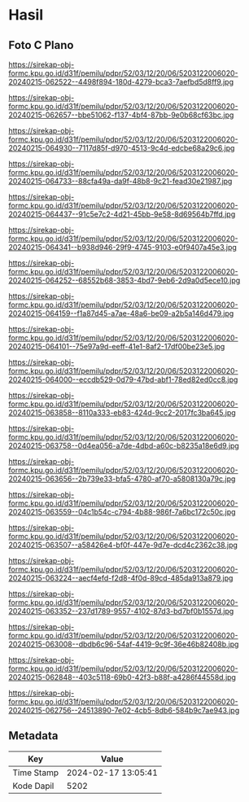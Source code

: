 # Hasil

## Foto C Plano

https://sirekap-obj-formc.kpu.go.id/d31f/pemilu/pdpr/52/03/12/20/06/5203122006020-20240215-062522--4498f894-180d-4279-bca3-7aefbd5d8ff9.jpg

https://sirekap-obj-formc.kpu.go.id/d31f/pemilu/pdpr/52/03/12/20/06/5203122006020-20240215-062657--bbe51062-f137-4bf4-87bb-9e0b68cf63bc.jpg

https://sirekap-obj-formc.kpu.go.id/d31f/pemilu/pdpr/52/03/12/20/06/5203122006020-20240215-064930--7117d85f-d970-4513-9c4d-edcbe68a29c6.jpg

https://sirekap-obj-formc.kpu.go.id/d31f/pemilu/pdpr/52/03/12/20/06/5203122006020-20240215-064733--88cfa49a-da9f-48b8-9c21-fead30e21987.jpg

https://sirekap-obj-formc.kpu.go.id/d31f/pemilu/pdpr/52/03/12/20/06/5203122006020-20240215-064437--91c5e7c2-4d21-45bb-9e58-8d69564b7ffd.jpg

https://sirekap-obj-formc.kpu.go.id/d31f/pemilu/pdpr/52/03/12/20/06/5203122006020-20240215-064341--b938d946-29f9-4745-9103-e0f9407a45e3.jpg

https://sirekap-obj-formc.kpu.go.id/d31f/pemilu/pdpr/52/03/12/20/06/5203122006020-20240215-064252--68552b68-3853-4bd7-9eb6-2d9a0d5ece10.jpg

https://sirekap-obj-formc.kpu.go.id/d31f/pemilu/pdpr/52/03/12/20/06/5203122006020-20240215-064159--f1a87d45-a7ae-48a6-be09-a2b5a146d479.jpg

https://sirekap-obj-formc.kpu.go.id/d31f/pemilu/pdpr/52/03/12/20/06/5203122006020-20240215-064101--75e97a9d-eeff-41e1-8af2-17df00be23e5.jpg

https://sirekap-obj-formc.kpu.go.id/d31f/pemilu/pdpr/52/03/12/20/06/5203122006020-20240215-064000--eccdb529-0d79-47bd-abf1-78ed82ed0cc8.jpg

https://sirekap-obj-formc.kpu.go.id/d31f/pemilu/pdpr/52/03/12/20/06/5203122006020-20240215-063858--8110a333-eb83-424d-9cc2-2017fc3ba645.jpg

https://sirekap-obj-formc.kpu.go.id/d31f/pemilu/pdpr/52/03/12/20/06/5203122006020-20240215-063758--0d4ea056-a7de-4dbd-a60c-b8235a18e6d9.jpg

https://sirekap-obj-formc.kpu.go.id/d31f/pemilu/pdpr/52/03/12/20/06/5203122006020-20240215-063656--2b739e33-bfa5-4780-af70-a5808130a79c.jpg

https://sirekap-obj-formc.kpu.go.id/d31f/pemilu/pdpr/52/03/12/20/06/5203122006020-20240215-063559--04c1b54c-c794-4b88-986f-7a6bc172c50c.jpg

https://sirekap-obj-formc.kpu.go.id/d31f/pemilu/pdpr/52/03/12/20/06/5203122006020-20240215-063507--a58426e4-bf0f-447e-9d7e-dcd4c2362c38.jpg

https://sirekap-obj-formc.kpu.go.id/d31f/pemilu/pdpr/52/03/12/20/06/5203122006020-20240215-063224--aecf4efd-f2d8-4f0d-89cd-485da913a879.jpg

https://sirekap-obj-formc.kpu.go.id/d31f/pemilu/pdpr/52/03/12/20/06/5203122006020-20240215-063352--237d1789-9557-4102-87d3-bd7bf0b1557d.jpg

https://sirekap-obj-formc.kpu.go.id/d31f/pemilu/pdpr/52/03/12/20/06/5203122006020-20240215-063008--dbdb6c96-54af-4419-9c9f-36e46b82408b.jpg

https://sirekap-obj-formc.kpu.go.id/d31f/pemilu/pdpr/52/03/12/20/06/5203122006020-20240215-062848--403c5118-69b0-42f3-b88f-a4286f44558d.jpg

https://sirekap-obj-formc.kpu.go.id/d31f/pemilu/pdpr/52/03/12/20/06/5203122006020-20240215-062756--24513890-7e02-4cb5-8db6-584b9c7ae943.jpg


## Metadata

| Key        | Value               |
| ---------- | ------------------- |
| Time Stamp | 2024-02-17 13:05:41 |
| Kode Dapil | 5202                |



